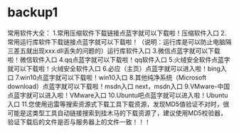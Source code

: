 # backup1
常用软件大全：
1.常用压缩软件下载链接点蓝字就可以下载啦！压缩软件入口
2.常用运行库软件下载链接点蓝字就可以下载啦！（说明：运行库是可以防止电脑隔三差五就出现xxx.dll丢失的问题的）运行库软件入口
3.微信点蓝字就可以下载啦！微信软件入口
4.qq点蓝字就可以下载啦！qq软件入口
5.火绒安全软件点蓝字就可以下载啦！火绒安全软件入口
6.必应（主页）点蓝字就可以进入啦！bing入口
7.win10点蓝字就可以下载啦！win10入口
8.其他纯净系统（Microsoft download）点蓝字就可以下载啦！msdn入口 next，msdn入口
9.VMware-中国点蓝字就可以进入啦！VMware入口
10.Ubuntu吧点蓝字就可以进入啦！Ubuntu入口
11.您使用迅雷等搜索资源式下载工具下载资源，发现MD5值验证不对时，很可能是这类型工具自动链接搜索到挂木马的下载资源了，建议使用MD5校验器，验证下载后的文件是否与服务器上的文件一致！！！
